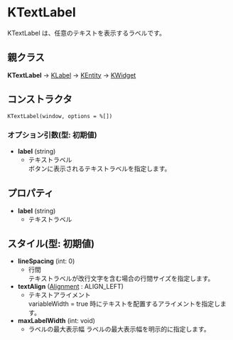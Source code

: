 # KTextLabel

KTextLabel は、任意のテキストを表示するラベルです。

## 親クラス

**KTextLabel** -> [KLabel](KLabel.md) -> [KEntity](KEntity.md) -> [KWidget](KWidget.md)

## コンストラクタ
```KTextLabel(window, options = %[])```

### オプション引数(型: 初期値)
- **label** (string)
  - テキストラベル  
  ボタンに表示されるテキストラベルを指定します。

## プロパティ
- **label** (string)
  - テキストラベル

## スタイル(型: 初期値)
- **lineSpacing** (int: 0)
  - 行間  
	テキストラベルが改行文字を含む場合の行間サイズを指定します。
- **textAlign** ([Alignment](KDefs.md#alignment) : ALIGN_LEFT)
  - テキストアライメント  
	variableWidth = true 時にテキストを配置するアライメントを指定します。
- **maxLabelWidth** (int: void)
  - ラベルの最大表示幅
  ラベルの最大表示幅を明示的に指定します。
